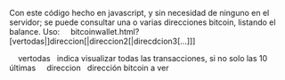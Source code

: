 Con este código hecho en javascript, y sin necesidad de ninguno en el servidor; se puede consultar una o varias direcciones bitcoin, listando el balance.
Uso:
      bitcoinwallet.html?[vertodas|]direccion[|direccion2[|direcdcion3[...]]]
      
      vertodas    indica visualizar todas las transacciones, si no solo las 10 últimas
      direccion   dirección bitcoin a ver
